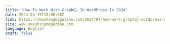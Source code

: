 ```yaml
---
title: "How To Work With GraphQL In WordPress In 2024"
date: 2024-04-19T10:00:00Z
link: https://smashingmagazine.com/2024/04/how-work-graphql-wordpress-2024/?utm_medium=RSS&utm_source=news.12bit.vn
site: www.smashingmagazine.com
language: English
draft: false
---
```

